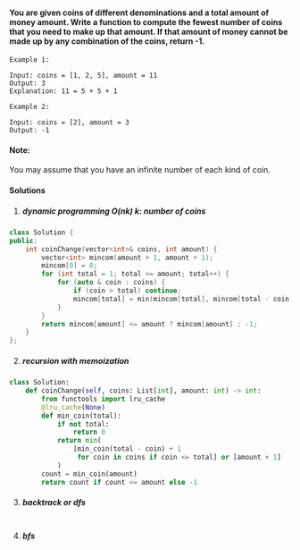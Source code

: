 #### You are given coins of different denominations and a total amount of money amount. Write a function to compute the fewest number of coins that you need to make up that amount. If that amount of money cannot be made up by any combination of the coins, return -1.

```
Example 1:

Input: coins = [1, 2, 5], amount = 11
Output: 3 
Explanation: 11 = 5 + 5 + 1

Example 2:

Input: coins = [2], amount = 3
Output: -1
```

#### Note:
You may assume that you have an infinite number of each kind of coin.


#### Solutions

1. ##### dynamic programming O(nk) k: number of coins

```c++
class Solution {
public:
    int coinChange(vector<int>& coins, int amount) {
        vector<int> mincom(amount + 1, amount + 1);
        mincom[0] = 0;
        for (int total = 1; total <= amount; total++) {
            for (auto & coin : coins) {
                if (coin > total) continue;
                mincom[total] = min(mincom[total], mincom[total - coin] + 1);
            }
        }
        return mincom[amount] <= amount ? mincom[amount] : -1;
    }
};
```

2. ##### recursion with memoization

```python
class Solution:
    def coinChange(self, coins: List[int], amount: int) -> int:
        from functools import lru_cache
        @lru_cache(None)
        def min_coin(total):
            if not total:
                return 0
            return min(
                [min_coin(total - coin) + 1
                 for coin in coins if coin <= total] or [amount + 1]
            )
        count = min_coin(amount)
        return count if count <= amount else -1

```

3. ##### backtrack or dfs

```c++

```

4. ##### bfs

```c++

```